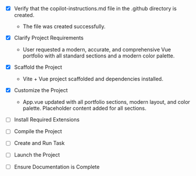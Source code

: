 - [x] Verify that the copilot-instructions.md file in the .github directory is created.

  - The file was created successfully.

- [x] Clarify Project Requirements

  - User requested a modern, accurate, and comprehensive Vue portfolio with all standard sections and a modern color palette.

- [x] Scaffold the Project

  - Vite + Vue project scaffolded and dependencies installed.

- [x] Customize the Project

  - App.vue updated with all portfolio sections, modern layout, and color palette. Placeholder content added for all sections.

- [ ] Install Required Extensions

- [ ] Compile the Project

- [ ] Create and Run Task

- [ ] Launch the Project

- [ ] Ensure Documentation is Complete
